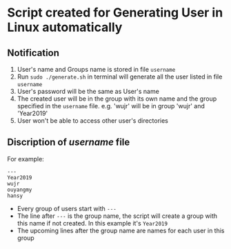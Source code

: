 # Script created for Generating User in Linux automatically
## Notification
1. User's name and Groups name is stored in file `username`
2. Run `sudo ./generate.sh` in terminal will generate all the user listed in file `username`
3. User's password will be the same as User's name
4. The created user will be in the group with its own name and the group specified in the `username` file. e.g. 'wujr' will be in group 'wujr' and 'Year2019'
5. User won't be able to access other user's directories

## Discription of _username_ file
For example:
```
---
Year2019
wujr
ouyangmy
hansy
```
* Every group of users start with `---`
* The line after `---` is the group name, the script will create a group with this name if not created. In this example it's `Year2019`
* The upcoming lines after the group name are names for each user in this group
